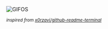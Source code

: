 <div align="justify">
<picture>
    <source media="(prefers-color-scheme: dark)" srcset="https://i.ibb.co/QXcDCXz/output-gif.gif">
    <source media="(prefers-color-scheme: light)" srcset="https://i.ibb.co/QXcDCXz/output-gif.gif">
    <img alt="GIFOS" src="https://i.ibb.co/QXcDCXz/output-gif.gif">
</picture>

<sub><i>inspired from [x0rzavi/github-readme-terminal](https://github.com/x0rzavi/github-readme-terminal)</i></sub>

</div>

<!-- Image deletion URL: https://ibb.co/DLbr8Ls/bc18aba3dbf0fe291b78e433aecb448e -->